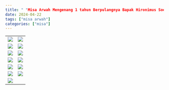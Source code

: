 ```yaml
---
title: " "Misa Arwah Mengenang 1 tahun Berpulangnya Bapak Hironimus Soedjarwo"
date: 2024-04-22
tags: ["misa arwah"]
categories: ["misa"]
---
```

| | |
|---|---|
| ![](/img/misaarwah22apr24.avif) |  ![](/img/misaarwah22apr241.avif) | 
| ![](/img/misaarwah22apr242.avif) |  ![](/img/misaarwah22apr243.avif) | 
| ![](/img/misaarwah22apr244.avif) |  ![](/img/misaarwah22apr245.avif) | 
| ![](/img/misaarwah22apr246.avif) |  ![](/img/misaarwah22apr247.avif) | 
| ![](/img/misaarwah22apr248.avif) |  ![](/img/misaarwah22apr249.avif) | 
| ![](/img/misaarwah22apr2410.avif) |  ![](/img/misaarwah22apr2411.avif) | 
|  ![](/img/misaarwah22apr2412.avif) | 
